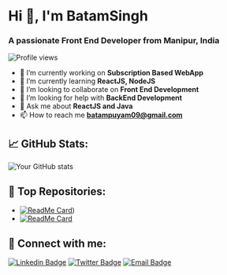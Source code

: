 # Hi 👋, I'm **BatamSingh**
### A passionate **Front End Developer** from **Manipur, India**

![Profile views](https://komarev.com/ghpvc/?username=batamsing&label=Profile%20views&color=0e75b6&style=flat)

- 🔭 I’m currently working on **Subscription Based WebApp**
- 🌱 I’m currently learning **ReactJS, NodeJS**
- 👯 I’m looking to collaborate on **Front End Development**
- 🤔 I’m looking for help with **BackEnd Development**
- 💬 Ask me about **ReactJS and Java**
- 📫 How to reach me **batampuyam09@gmail.com**


## 📈 GitHub Stats:
![Your GitHub stats](https://github-readme-stats.vercel.app/api?username=batamsing&show_icons=true&hide_border=true)

## 🌟 Top Repositories:
- [![ReadMe Card](https://github-readme-stats.vercel.app/api/pin/?username=batamsing&repo=repo1)](https://github.com/batamsing/everywhere-notes))
- [![ReadMe Card](https://github-readme-stats.vercel.app/api/pin/?username=batamsing&repo=repo2)](https://github.com/yourusername/repo2)

## 🔗 Connect with me:
[![Linkedin Badge](https://img.shields.io/badge/-LinkedIn-blue?style=flat-square&logo=Linkedin&logoColor=white&link=https://www.linkedin.com/in/batamsingh/)](https://www.linkedin.com/in/batamsingh/)
[![Twitter Badge](https://img.shields.io/badge/-Twitter-blue?style=flat-square&logo=Twitter&logoColor=white&link=https://twitter.com/PuyamBatam)](https://twitter.com/PuyamBatam)
[![Email Badge](https://img.shields.io/badge/-Email-c14438?style=flat-square&logo=Gmail&logoColor=white&link=mailto:batampuyam09@gmail.com)](mailto:batampuyam09@gmail.com)
